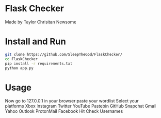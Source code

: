 # Flask Checker 
Made by Taylor Chrisitan Newsome

# Install and Run
```bash
git clone https://github.com/SleepTheGod/FlaskChecker/
cd FlaskChecker
pip install -r requirements.txt
python app.py
```

# Usage 
Now go to 127.0.0.1 in your browser paste your wordlist 
Select your platforms
Xbox  Instagram  Twitter  YouTube  Pastebin  GitHub  Snapchat  Gmail  Yahoo  Outlook  ProtonMail  Facebook
Hit Check Usernames
